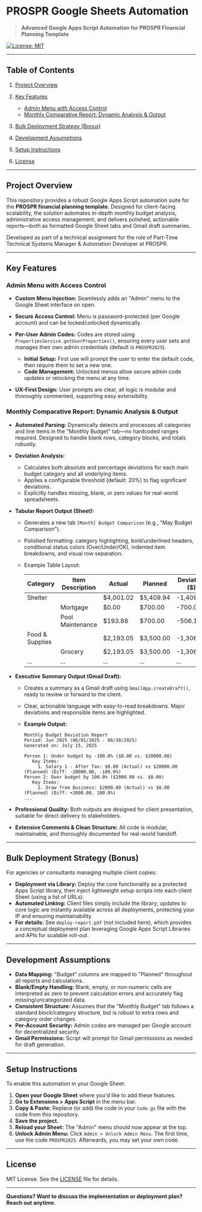 # PROSPR Google Sheets Automation

> **Advanced Google Apps Script Automation for PROSPR Financial Planning Template**

[![License: MIT](https://img.shields.io/badge/License-MIT-yellow.svg)](https://opensource.org/licenses/MIT)

---

## Table of Contents

1. [Project Overview](#project-overview)
2. [Key Features](#key-features)

   * [Admin Menu with Access Control](#admin-menu-with-access-control)
   * [Monthly Comparative Report: Dynamic Analysis & Output](#monthly-comparative-report-dynamic-analysis--output)
3. [Bulk Deployment Strategy (Bonus)](#bulk-deployment-strategy-bonus)
4. [Development Assumptions](#development-assumptions)
5. [Setup Instructions](#setup-instructions)
6. [License](#license)

---

## Project Overview

This repository provides a robust Google Apps Script automation suite for the **PROSPR financial planning template**. Designed for client-facing scalability, the solution automates in-depth monthly budget analysis, administrative access management, and delivers polished, actionable reports—both as formatted Google Sheet tabs and Gmail draft summaries.

Developed as part of a technical assignment for the role of Part-Time Technical Systems Manager & Automation Developer at PROSPR.

---

## Key Features

### Admin Menu with Access Control

* **Custom Menu Injection:** Seamlessly adds an "Admin" menu to the Google Sheet interface on open.
* **Secure Access Control:** Menu is password-protected (per Google account) and can be locked/unlocked dynamically.
* **Per-User Admin Codes:** Codes are stored using `PropertiesService.getUserProperties()`, ensuring every user sets and manages their own admin credentials (default is `PROSPR2025`).

  * **Initial Setup:** First use will prompt the user to enter the default code, then require them to set a new one.
  * **Code Management:** Unlocked menus allow secure admin code updates or relocking the menu at any time.
* **UX-First Design:** User prompts are clear, all logic is modular and thoroughly commented, supporting easy extensibility.

### Monthly Comparative Report: Dynamic Analysis & Output

* **Automated Parsing:** Dynamically detects and processes all categories and line items in the "Monthly Budget" tab—no hardcoded ranges required. Designed to handle blank rows, category blocks, and totals robustly.

* **Deviation Analysis:**

  * Calculates both absolute and percentage deviations for each main budget category and all underlying items.
  * Applies a configurable threshold (default: 20%) to flag significant deviations.
  * Explicitly handles missing, blank, or zero values for real-world spreadsheets.

* **Tabular Report Output (Sheet):**

  * Generates a new tab `[Month] Budget Comparison` (e.g., "May Budget Comparison").
  * Polished formatting: category highlighting, bold/underlined headers, conditional status colors (Over/Under/OK), indented item breakdowns, and visual row separation.
  * Example Table Layout:

    | Category        | Item Description | Actual     | Planned    | Deviation (\$) | Deviation (%) | Status |
    | --------------- | ---------------- | ---------- | ---------- | -------------- | ------------- | ------ |
    | Shelter         |                  | \$4,001.02 | \$5,409.94 | -1,408.92      | -26.0%        | Under  |
    |                 | Mortgage         | \$0.00     | \$700.00   | -700.00        | -100.0%       |        |
    |                 | Pool Maintenance | \$193.88   | \$700.00   | -506.12        | -72.3%        |        |
    | Food & Supplies |           | \$2,193.05 | \$3,500.00 | -1,306.95      | -37.3%        | Under       |
    |  | Grocery          | \$2,193.05 | \$3,500.00 | -1,306.95      | -37.3%        |        |
    | ...             | ...              | ...        | ...        | ...            | ...           |        |

* **Executive Summary Output (Gmail Draft):**

  * Creates a summary as a Gmail draft using `GmailApp.createDraft()`, ready to review or forward to the client.
  * Clear, actionable language with easy-to-read breakdowns. Major deviations and responsible items are highlighted.
  * **Example Output:**

    ```
    Monthly Budget Deviation Report
    Period: Jun 2025 (06/01/2025 - 06/30/2025)
    Generated on: July 15, 2025

    Person 1: Under budget by -100.0% ($0.00 vs. $20000.00)
       Key Items:
         1. Salary 1 - After Tax: $0.00 (Actual) vs $20000.00 (Planned) (Diff: -20000.00, -100.0%)
    Person 2: Over budget by 100.0% ($2000.00 vs. $0.00)
       Key Items:
         2. Draw from Business: $2000.00 (Actual) vs $0.00 (Planned) (Diff: +2000.00, 100.0%)
    ...
    ```

* **Professional Quality:** Both outputs are designed for client presentation, suitable for direct delivery to stakeholders.

* **Extensive Comments & Clean Structure:** All code is modular, maintainable, and thoroughly documented for real-world handoff.

---

## Bulk Deployment Strategy (Bonus)

For agencies or consultants managing multiple client copies:

* **Deployment via Library:** Deploy the core functionality as a protected Apps Script library, then inject lightweight setup scripts into each client Sheet (using a list of URLs).
* **Automated Linking:** Client files simply include the library; updates to core logic are instantly available across all deployments, protecting your IP and ensuring maintainability.
* **For details:** See `deploy-report.pdf` (not included here), which provides a conceptual deployment plan leveraging Google Apps Script Libraries and APIs for scalable roll-out.

---

## Development Assumptions

* **Data Mapping:** "Budget" columns are mapped to "Planned" throughout all reports and calculations.
* **Blank/Empty Handling:** Blank, empty, or non-numeric cells are interpreted as zero to prevent calculation errors and accurately flag missing/uncategorized data.
* **Consistent Structure:** Assumes that the "Monthly Budget" tab follows a standard block/category structure, but is robust to extra rows and category order changes.
* **Per-Account Security:** Admin codes are managed per Google account for decentralized security.
* **Gmail Permissions:** Script will prompt for Gmail permissions as needed for draft generation.

---

## Setup Instructions

To enable this automation in your Google Sheet:

1. **Open your Google Sheet** where you'd like to add these features.
2. **Go to Extensions > Apps Script** in the menu bar.
3. **Copy & Paste:** Replace (or add) the code in your `Code.gs` file with the code from this repository.
4. **Save the project.**
5. **Reload your Sheet:** The "Admin" menu should now appear at the top.
6. **Unlock Admin Menu:** Click `Admin > Unlock Admin Menu`. The first time, use the code `PROSPR2025`. Afterwards, you may set your own code.

---

## License

MIT License. See the [LICENSE](LICENSE) file for details.

---

**Questions? Want to discuss the implementation or deployment plan? Reach out anytime.**

